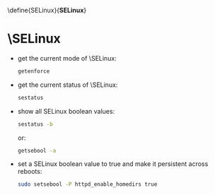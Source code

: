 
\define{SELinux}{__SELinux__}
# \SELinux

+ get the current mode of \SELinux:

	```bash
	getenforce
	```

+ get the current status of \SELinux:

	```bash
	sestatus
	```

+ show all SELinux boolean values:

	```bash
	sestatus -b
	```

	or:

	```bash
	getsebool -a
	```

+ set a SELinux boolean value to true and make it persistent across reboots:

	```bash
	sudo setsebool -P httpd_enable_homedirs true
	```
